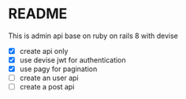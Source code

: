 # README
This is admin api base on ruby on rails 8 with devise
- [x] create api only
- [x] use devise jwt for authentication
- [x] use pagy for pagination
- [ ] create an user api
- [ ] create a post api